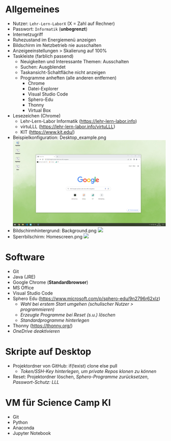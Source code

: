 # Allgemeines
* Nutzer: `Lehr-Lern-LaborX` (X = Zahl auf Rechner)
* Passwort: `Informatik` (**unbegrenzt**)
* Internetzugriff
* Ruhezustand im Energiemenü anzeigen
* Bildschirm im Netzbetrieb nie ausschalten
* Anzeigeeinstellungen > Skalierung auf 100%
* Taskleiste (farblich passend)
  * Neuigkeiten und Interessante Themen: Ausschalten
  * Suchen: Ausgblendet
  * Taskansicht-Schaltfläche nicht anzeigen
  * Programme anheften (alle anderen entfernen)
    * Chrome
    * Datei-Explorer
    * Visual Studio Code
    * Sphero-Edu
    * Thonny
    * Virtual Box
* Lesezeichen (Chrome)
  * Lehr-Lern-Labor Informatik (https://lehr-lern-labor.info)
  * virtuLLL (https://lehr-lern-labor.info/virtuLLL)
  * KIT (https://www.kit.edu/)
* Beispielkonfiguration: Desktop_example.png ![](Desktop_example.png)
* Bildschirmhintergrund: Background.png ![](Background.png)
* Sperrbilschirm: Homescreen.png ![](Homescreen.png)

# Software
* Git
* Java (JRE)
* Google Chrome (**Standardbrowser**)
* MS Office
* Visual Studio Code
* Sphero Edu (https://www.microsoft.com/p/sphero-edu/9n2796r62xlz)
  * *Wahl bei erstem Start umgehen (schulischer Nutzer > programmieren)*
  * *Erzeugte Programme bei Reset (s.u.) löschen*
  * *Standardprogramme hinterlegen*
* Thonny (https://thonny.org/)
* *OneDrive deaktivieren*


# Skripte auf Desktop
* Projektordner von GitHub: if(!exist) clone else pull
  * *Token/SSH-Key hinterlegen, um private Repos klonen zu können*
* Reset: Projektordner löschen, *Sphero-Programme zurücksetzen*, *Passwort-Schutz: LLL*

# VM für Science Camp KI
* Git
* Python
* Anaconda
* Jupyter Notebook